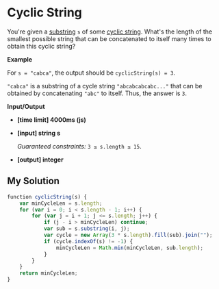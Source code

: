 # Cyclic String
﻿You're given a [substring](keyword://substring) `s` of some [cyclic string](keyword://cyclic-string). What's the length of the smallest possible string that can be concatenated to itself many times to obtain this cyclic string?

**Example**

For `s = "cabca"`, the output should be
`cyclicString(s) = 3`.

`"cabca"` is a substring of a cycle string `"abcabcabcabc..."` that can be obtained by concatenating `"abc"` to itself. Thus, the answer is `3`.

**Input/Output**

*   **[time limit] 4000ms (js)**

*   **[input] string s**

    _Guaranteed constraints:_
    `3 ≤ s.length ≤ 15`.

*   **[output] integer**


## My Solution
```javascript
﻿function cyclicString(s) {
    var minCycleLen = s.length;
    for (var i = 0; i < s.length - 1; i++) {
        for (var j = i + 1; j <= s.length; j++) {
            if (j - i > minCycleLen) continue;
            var sub = s.substring(i, j);
            var cycle = new Array(3 * s.length).fill(sub).join("");
            if (cycle.indexOf(s) != -1) {
                minCycleLen = Math.min(minCycleLen, sub.length);
            }
        }
    }
    return minCycleLen;
}
​
```
